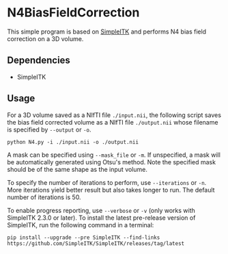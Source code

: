 N4BiasFieldCorrection
=====================

This simple program is based on [SimpleITK](https://github.com/SimpleITK/SimpleITK) 
and performs N4 bias field correction on a 3D volume.

Dependencies
------------
* SimpleITK

Usage
-----
For a 3D volume saved as a NIfTI file `./input.nii`, the following script saves the bias field corrected volume as a NIfTI file `./output.nii` 
whose filename is specified by `--output` or `-o`.

    python N4.py -i ./input.nii -o ./output.nii

A mask can be specified using `--mask_file` or `-m`. If unspecified, 
a mask will be automatically generated using Otsu's method. 
Note the specified mask should be of the same shape as the input volume.

To specify the number of iterations to perform, use `--iterations` or `-n`.
More iterations yield better result but also takes longer to run. 
The default number of iterations is 50.

To enable progress reporting, use `--verbose` or `-v` (only works with SimpleITK 2.3.0 or later).
To install the latest pre-release version of SimpleITK, run the following command in a terminal:

    pip install --upgrade --pre SimpleITK --find-links https://github.com/SimpleITK/SimpleITK/releases/tag/latest

